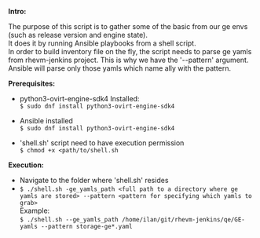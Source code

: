 **Intro:**  

The purpose of this script is to gather some of the basic from our ge envs (such as release version and engine state).  
It does it by running Ansible playbooks from a shell script.  
In order to build inventory file on the fly, the script needs to parse ge yamls from rhevm-jenkins project. This is why
 we have the '--pattern' argument.
Ansible will parse only those yamls which name ally with the pattern.

**Prerequisites:**  
- python3-ovirt-engine-sdk4 Installed:  
`$ sudo dnf install python3-ovirt-engine-sdk4`

- Ansible installed  
`$ sudo dnf install python3-ovirt-engine-sdk4`  
- 'shell.sh' script need to have execution permission  
`$ chmod +x <path/to/shell.sh`

**Execution:**  
- Navigate to the folder where 'shell.sh' resides  
- `$ ./shell.sh -ge_yamls_path <full path to a directory where ge yamls are stored> --pattern <pattern for specifying
 which yamls to grab>`   
Example:  
 `$ ./shell.sh --ge_yamls_path /home/ilan/git/rhevm-jenkins/qe/GE-yamls --pattern storage-ge*.yaml
`